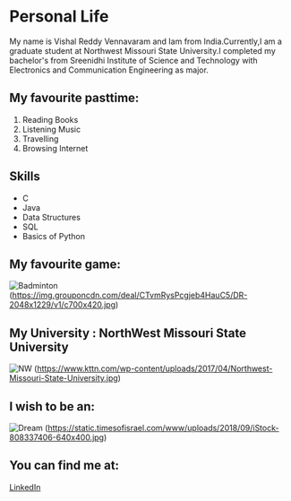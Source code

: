 # Personal Life
My name is Vishal Reddy Vennavaram and Iam from India.Currently,I am a graduate student at Northwest Missouri State University.I completed my bachelor's from Sreenidhi Institute of Science and Technology with  Electronics and Communication Engineering as major.
## My favourite pasttime:
1. Reading Books
2. Listening Music
3. Travelling
4. Browsing Internet 
## Skills 
* C
* Java
* Data Structures
* SQL
* Basics of Python
## My favourite game:
![Badminton](https://img.grouponcdn.com/deal/CTvmRysPcgjeb4HauC5/DR-2048x1229/v1/c700x420.jpg)
(https://img.grouponcdn.com/deal/CTvmRysPcgjeb4HauC5/DR-2048x1229/v1/c700x420.jpg)

## My University : NorthWest Missouri State University
![NW](https://www.kttn.com/wp-content/uploads/2017/04/Northwest-Missouri-State-University.jpg)
(https://www.kttn.com/wp-content/uploads/2017/04/Northwest-Missouri-State-University.jpg)


## I wish to be an:
![Dream](https://static.timesofisrael.com/www/uploads/2018/09/iStock-808337406-640x400.jpg)
(https://static.timesofisrael.com/www/uploads/2018/09/iStock-808337406-640x400.jpg)

## You can find me at:
[LinkedIn](https://www.linkedin.com/in/vishalreddyvennavaram/)






